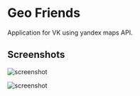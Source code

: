 # Geo Friends

Application for VK using yandex maps API.

## Screenshots

![screenshot](http://dl3.joxi.net/drive/2018/02/01/0021/0808/1430312/12/b7b4cf1052.png)

![screenshot](http://joxi.ru/RmzNj7eUWkD6lm)
